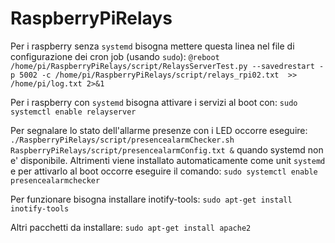# RaspberryPiRelays

Per i raspberry senza `systemd` bisogna mettere questa linea nel file di configurazione dei cron job (usando `sudo`):
`@reboot /home/pi/RaspberryPiRelays/script/RelaysServerTest.py --savedrestart -p 5002 -c /home/pi/RaspberryPiRelays/script/relays_rpi02.txt  >> /home/pi/log.txt 2>&1`

Per i raspberry con `systemd` bisogna attivare i servizi al boot con:
`sudo systemctl enable relayserver`

Per segnalare lo stato dell'allarme presenze con i LED occorre eseguire:
`./RaspberryPiRelays/script/presencealarmChecker.sh RaspberryPiRelays/script/presencealarmConfig.txt &`
quando systemd non e' disponibile. Altrimenti viene installato automaticamente come unit `systemd` e per attivarlo al boot occorre eseguire il comando:
`sudo systemctl enable presencealarmchecker`

Per funzionare bisogna installare inotify-tools:
`sudo apt-get install inotify-tools`

Altri pacchetti da installare:
`sudo apt-get install apache2`
